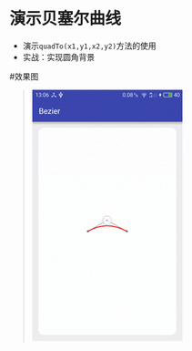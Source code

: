 # 演示贝塞尔曲线

- 演示`quadTo(x1,y1,x2,y2)`方法的使用
- 实战：实现圆角背景

#效果图
> ![image](https://github.com/aishang5wpj/Study/raw/master/自定义View/贝塞尔曲线/Bezier/screenshot/screenshot.gif)